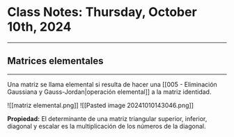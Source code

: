 # Class Notes: Thursday, October 10th, 2024 
***
## Matrices elementales
***
Una matriz se llama elemental si resulta de hacer una [[005 - Eliminación Gaussiana y Gauss-Jordan|operación elemental]] a la matriz identidad.

![[matriz  elemental.png]]
![[Pasted image 20241010143046.png]]

**Propiedad:** El determinante de una matriz triangular superior, inferior, diagonal y escalar es la multiplicación de los números de la diagonal.


